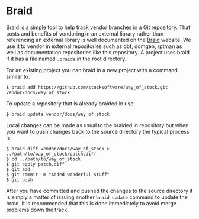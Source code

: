 # Braid

[Braid](http://cristibalan.github.io/braid/) is a simple tool to help track vendor branches in a
[Git](http://git-scm.com/) repository. That costs and benefits of vendoring in an external library
rather than referencing an external library is well documented on the [Braid](http://cristibalan.github.io/braid/)
website. We use it to vendor in external repositories such as dbt, domgen, rptman as well as documentation
repositories like this repository. A project uses braid if it has a file named `.braids` in the root directory.

For an existing project you can braid in a new project with a command similar to:

    $ braid add https://github.com/stocksoftware/way_of_stock.git vendor/docs/way_of_stock

To update a repository that is already braided in use:

    $ braid update vendor/docs/way_of_stock

Local changes can be made as usual to the braided in repository but when you want to push changes back to
the source directory the typical process is:

    $ braid diff vendor/docs/way_of_stock > ../path/to/way_of_stock/patch.diff
    $ cd ../path/to/way_of_stock
    $ git apply patch.diff
    $ git add .
    $ git commit -m "Added wonderful stuff"
    $ git push

After you have committed and pushed the changes to the source directory it is simply a matter of issuing another
`braid update` command to update the braid. It is recommended that this is done immediately to avoid merge problems
down the track.
